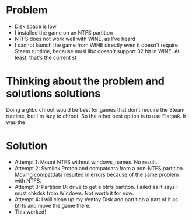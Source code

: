 # Problem
- Disk space is low
- I installed the game on an NTFS partition
- NTFS does not work well with WINE, as I've heard
- I cannot launch the game from WINE directly even it doesn't require Steam runtime, because musl libc doesn't support 32 bit in WINE. At least, that's the current st
# Thinking about the problem and solutions solutions
Doing a glibc chroot would be best for games that don't require the Steam runtime, but I'm lazy to chroot. So the other best option is to use Flatpak. It was the
# Solution
- Attempt 1: Mount NTFS without windows_names. No result.
- Attempt 2: Symlink Proton and compatdata from a non-NTFS partition. Moving compatdata resulted in errors because of the same problem with NTFS.
- Attempt 3: Partition D: drive to get a btrfs partiton. Failed as it says I must chkdsk from Windows. Not worth it for now.
- Attempt 4: I will clean up my Ventoy Disk and partition a part of it as btrfs and move the game there.
- This worked!
